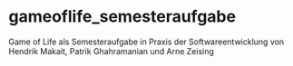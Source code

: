gameoflife_semesteraufgabe
==========================

Game of Life als Semesteraufgabe in Praxis der Softwareentwicklung von Hendrik Makait, Patrik Ghahramanian und Arne Zeising
